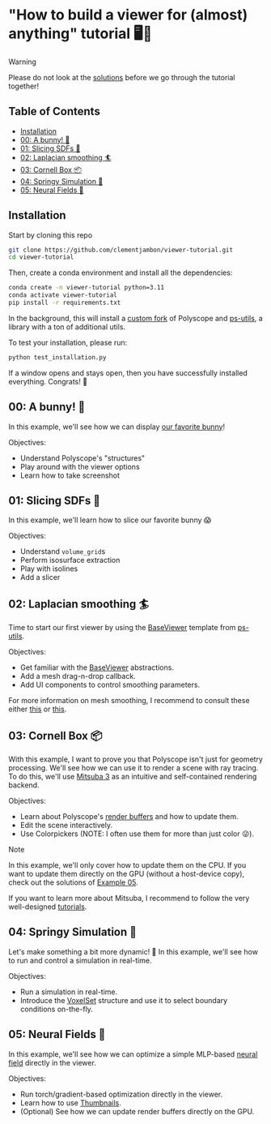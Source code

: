 # "How to build a viewer for (almost) anything" tutorial 🖥️🚀

> [!WARNING]
> Please do not look at the [solutions](https://github.com/clementjambon/viewer-tutorial/tree/main/solutions) before we go through the tutorial together!

## Table of Contents

  - [Installation](#installation)
  - [00: A bunny! 🐰](#00-a-bunny-)
  - [01: Slicing SDFs 🔪](#01-slicing-sdfs-)
  - [02: Laplacian smoothing 🏄](#02-laplacian-smoothing-)
  - [03: Cornell Box 📦](#03-cornell-box-)
  - [04: Springy Simulation 🔗](#04-springy-simulation-)
  - [05: Neural Fields 🧠](#05-neural-fields-)

## Installation

Start by cloning this repo
```bash
git clone https://github.com/clementjambon/viewer-tutorial.git
cd viewer-tutorial
```

Then, create a conda environment and install all the dependencies:
```bash
conda create -n viewer-tutorial python=3.11
conda activate viewer-tutorial
pip install -r requirements.txt
```

In the background, this will install a [custom fork](https://github.com/clementjambon/ps-py-plus) of Polyscope and [ps-utils](https://github.com/clementjambon/ps-utils), a library with a ton of additional utils.

To test your installation, please run:
```bash
python test_installation.py
```

If a window opens and stays open, then you have successfully installed everything. Congrats! 🥳

## 00: A bunny! 🐰

In this example, we'll see how we can display [our favorite bunny](https://en.wikipedia.org/wiki/Stanford_bunny)!

Objectives:
* Understand Polyscope's "structures"
* Play around with the viewer options
* Learn how to take screenshot

## 01: Slicing SDFs 🔪

In this example, we'll learn how to slice our favorite bunny 😱

Objectives:
* Understand `volume_grid`s
* Perform isosurface extraction
* Play with isolines
* Add a slicer

## 02: Laplacian smoothing 🏄

Time to start our first viewer by using the [BaseViewer](https://github.com/clementjambon/ps-utils/blob/main/src/ps_utils/viewer/base_viewer.py) template from [ps-utils](https://github.com/clementjambon/ps-utils).

Objectives:
* Get familiar with the [BaseViewer](https://github.com/clementjambon/ps-utils/blob/main/src/ps_utils/viewer/base_viewer.py) abstractions.
* Add a mesh drag-n-drop callback.
* Add UI components to control smoothing parameters.

For more information on mesh smoothing, I recommend to consult these either [this](https://graphics.stanford.edu/courses/cs468-12-spring/LectureSlides/06_smoothing.pdf) or [this](https://crl.ethz.ch/teaching/shape-modeling-18/lectures/07_RemeshingSmoothing.pdf).

## 03: Cornell Box 📦

With this example, I want to prove you that Polyscope isn't just for geometry processing.
We'll see how we can use it to render a scene with ray tracing.
To do this, we'll use [Mitsuba 3](https://mitsuba.readthedocs.io/en/stable/) as an intuitive and self-contained rendering backend.

Objectives:
* Learn about Polyscope's [render buffers](https://polyscope.run/py/structures/floating_quantities/render_images/#render-image-options) and how to update them.
* Edit the scene interactively.
* Use Colorpickers (NOTE: I often use them for more than just color 😜).

> [!NOTE]
> In this example, we'll only cover how to update them on the CPU. If you want to update them directly on the GPU (without a host-device copy), check out the solutions of [Example 05](#05-neural-fields-).

If you want to learn more about Mitsuba, I recommend to follow the very well-designed [tutorials](https://mitsuba.readthedocs.io/en/stable/src/rendering_tutorials.html).

## 04: Springy Simulation 🔗

Let's make something a bit more dynamic! 🤸
In this example, we'll see how to run and control a simulation in real-time.

Objectives:
* Run a simulation in real-time.
* Introduce the [VoxelSet](https://github.com/clementjambon/ps-utils/blob/main/src/ps_utils/structures/voxel_set.py) structure and use it to select boundary conditions on-the-fly.

## 05: Neural Fields 🧠

In this example, we'll see how we can optimize a simple MLP-based [neural field](https://arxiv.org/abs/2111.11426) directly in the viewer.

Objectives:
* Run torch/gradient-based optimization directly in the viewer.
* Learn how to use [Thumbnails](https://github.com/clementjambon/ps-utils/blob/main/src/ps_utils/ui/image_utils.py).
* (Optional) See how we can update render buffers directly on the GPU.